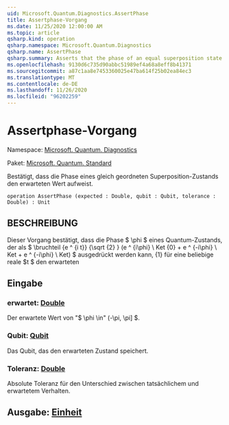 ```yaml
---
uid: Microsoft.Quantum.Diagnostics.AssertPhase
title: Assertphase-Vorgang
ms.date: 11/25/2020 12:00:00 AM
ms.topic: article
qsharp.kind: operation
qsharp.namespace: Microsoft.Quantum.Diagnostics
qsharp.name: AssertPhase
qsharp.summary: Asserts that the phase of an equal superposition state has the expected value.
ms.openlocfilehash: 9130d6c735d90abbc51989ef4a68a8eff8b41371
ms.sourcegitcommit: a87c1aa8e7453360025e47ba614f25b02ea84ec3
ms.translationtype: MT
ms.contentlocale: de-DE
ms.lasthandoff: 11/26/2020
ms.locfileid: "96202259"
---
```

# <a name="assertphase-operation"></a>Assertphase-Vorgang

Namespace: [Microsoft. Quantum. Diagnostics](xref:Microsoft.Quantum.Diagnostics)

Paket: [Microsoft. Quantum. Standard](https://nuget.org/packages/Microsoft.Quantum.Standard)


Bestätigt, dass die Phase eines gleich geordneten Superposition-Zustands den erwarteten Wert aufweist.

```qsharp
operation AssertPhase (expected : Double, qubit : Qubit, tolerance : Double) : Unit
```


## <a name="description"></a>BESCHREIBUNG

Dieser Vorgang bestätigt, dass die Phase $ \phi $ eines Quantum-Zustands, der als $ \bruchteil {e ^ {i t}} {\sqrt {2} } (e ^ {i\phi} \ Ket {0} + e ^ {-i\phi} \ Ket + e ^ {-i\phi} \ Ket) $ ausgedrückt werden kann, {1} für eine beliebige reale $t $ den erwarteten

## <a name="input"></a>Eingabe

### <a name="expected--double"></a>erwartet: [Double](xref:microsoft.quantum.lang-ref.double)

Der erwartete Wert von "$ \phi \in" (-\pi, \pi] $.


### <a name="qubit--qubit"></a>Qubit: [Qubit](xref:microsoft.quantum.lang-ref.qubit)

Das Qubit, das den erwarteten Zustand speichert.


### <a name="tolerance--double"></a>Toleranz: [Double](xref:microsoft.quantum.lang-ref.double)

Absolute Toleranz für den Unterschied zwischen tatsächlichem und erwartetem Verhalten.



## <a name="output--unit"></a>Ausgabe: [Einheit](xref:microsoft.quantum.lang-ref.unit)

